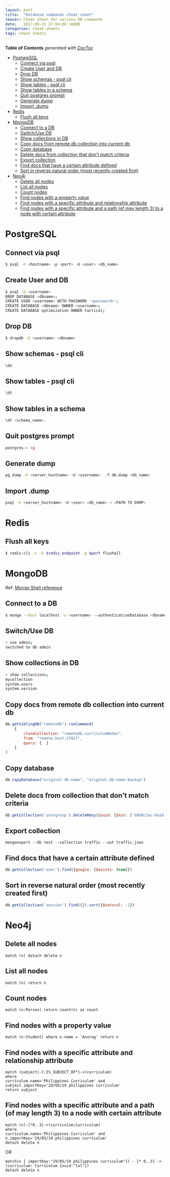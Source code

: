 ```yaml
---
layout: post
title:  "Database commands cheat sheet"
teaser: Cheat sheet for various DB commands
date:   2017-08-21 17:04:00 +0000
categories: cheat-sheets
tags: cheat-sheets
---
```


<!-- START doctoc generated TOC please keep comment here to allow auto update -->
<!-- DON'T EDIT THIS SECTION, INSTEAD RE-RUN doctoc TO UPDATE -->
**Table of Contents**  *generated with [DocToc](https://github.com/thlorenz/doctoc)*

- [PostgreSQL](#postgresql)
  - [Connect via psql](#connect-via-psql)
  - [Create User and DB](#create-user-and-db)
  - [Drop DB](#drop-db)
  - [Show schemas - psql cli](#show-schemas---psql-cli)
  - [Show tables - psql cli](#show-tables---psql-cli)
  - [Show tables in a schema](#show-tables-in-a-schema)
  - [Quit postgres prompt](#quit-postgres-prompt)
  - [Generate dump](#generate-dump)
  - [Import .dump](#import-dump)
- [Redis](#redis)
  - [Flush all keys](#flush-all-keys)
- [MongoDB](#mongodb)
  - [Connect to a DB](#connect-to-a-db)
  - [Switch/Use DB](#switchuse-db)
  - [Show collections in DB](#show-collections-in-db)
  - [Copy docs from remote db collection into current db](#copy-docs-from-remote-db-collection-into-current-db)
  - [Copy database](#copy-database)
  - [Delete docs from collection that don't match criteria](#delete-docs-from-collection-that-dont-match-criteria)
  - [Export collection](#export-collection)
  - [Find docs that have a certain attribute defined](#find-docs-that-have-a-certain-attribute-defined)
  - [Sort in reverse natural order (most recently created first)](#sort-in-reverse-natural-order-most-recently-created-first)
- [Neo4j](#neo4j)
  - [Delete all nodes](#delete-all-nodes)
  - [List all nodes](#list-all-nodes)
  - [Count nodes](#count-nodes)
  - [Find nodes with a property value](#find-nodes-with-a-property-value)
  - [Find nodes with a specific attribute and relationship attribute](#find-nodes-with-a-specific-attribute-and-relationship-attribute)
  - [Find nodes with a specific attribute and a path (of may length 3) to a node with certain attribute](#find-nodes-with-a-specific-attribute-and-a-path-of-may-length-3-to-a-node-with-certain-attribute)

<!-- END doctoc generated TOC please keep comment here to allow auto update -->

# PostgreSQL

## Connect via psql
```bash
$ psql -h <hostname> -p <port> -U <user> <db_name>
```

## Create User and DB
```bash
$ psql -U <username>
DROP DATABASE <dbname>;
CREATE USER <username> WITH PASSWORD '<password>';
CREATE DATABASE <dbname> OWNER <username>;
CREATE DATABASE optimization OWNER tactical;
```

## Drop DB
```bash
$ dropdb -U <username> <dbname>
```

## Show schemas - psql cli
```bash
\dn
```

## Show tables - psql cli
```bash
\dt
```

## Show tables in a schema
```bash
\dt <schema_name>.
```

## Quit postgres prompt
```bash
postgres-> \q
```

## Generate dump
```bash
pg_dump -h <server_hostname> -U <username>  -f db.dump <db_name>
```

## Import .dump
```bash
psql -h <server_hostname> -U <user> <db_name> < <PATH TO DUMP>
```

# Redis

## Flush all keys
```bash
$ redis-cli -c -h $redis_endpoint -p $port flushall
```

# MongoDB

Ref: [Mongo Shell reference](https://docs.mongodb.com/manual/reference/mongo-shell/)

## Connect to a DB
```bash
$ mongo --host localhost -u <username> --authenticationDatabase <dbname> -p <paassword>
```

## Switch/Use DB
```bash
> use admin;
switched to db admin
```

## Show collections in DB
```bash
> show collections;
mycollection
system.users
system.version
```

## Copy docs from remote db collection into current db
```javascript
db.getSiblingDB("remotedb").runCommand(
    { 
        cloneCollection: "remotedb.curriculumNodes",
        from: "remote.host:27017",
        query: {  }
    }
)
```

## Copy database
```javascript
db.copyDatabase("original-db-name", "original-db-name-backup")
```

## Delete docs from collection that don't match criteria
```javascript
db.getCollection('usergroup').deleteMany({uuid: {$nin: ['b068c3ac-6a1d-4500-9121-18a6ef980b71']}})
```

## Export collection
```
mongoexport --db test --collection traffic --out traffic.json
```

## Find docs that have a certain attribute defined
```javascript
db.getCollection('user').find({google: {$exists: true}})
```

## Sort in reverse natural order (most recently created first)
```javascript
db.getCollection('session').find({}).sort({$natural: -1})
```

# Neo4j
## Delete all nodes
```
match (n) detach delete n
```

## List all nodes
```
match (n) return n
```

## Count nodes
```
match (n:Person) return count(n) as count
```

## Find nodes with a property value
```
match (n:Student) where n.name = 'Anurag' return n
```

## Find nodes with a specific attribute and relationship attribute
```
match (subject)-[:IS_SUBJECT_OF*]->(curriculum) 
where 
curriculum.name='Philippines Curriculum' and 
subject.importKey='29/05/19 philippines curriculum' 
return subject
```

## Find nodes with a specific attribute and a path (of may length 3) to a node with certain attribute
```
match (n)-[*0..3]->(curriculum:Curriculum) 
where 
curriculum.name='Philippines Curriculum' and 
n.importKey='29/05/19 philippines curriculum' 
detach delete n
```
OR
```
match(n { importKey:"29/05/19 philippines curriculum"}) - [* 0..3] -> (curriculum: Curriculum {uuid:"lol"})
detach delete n
```